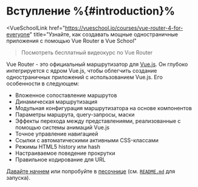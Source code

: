 # Вступление %{#introduction}%

<VueSchoolLink
  href="https://vueschool.io/courses/vue-router-4-for-everyone"
  title="Узнайте, как создавать мощные одностраничные приложения с помощью Vue Router в Vue School"
>Посмотреть бесплатный видеокурс по Vue Router</VueSchoolLink>

Vue Router - это официальный маршрутизатор для [Vue.js](https://vuejs.org). Он глубоко интегрируется с ядром Vue.js, чтобы облегчить создание одностраничных приложений с использованием Vue.js. Его особенности в следующем:

- Вложенное сопоставление маршрутов
- Динамическая маршрутизация
- Модульная конфигурация маршрутизатора на основе компонентов
- Параметры маршрута, query-запросы, маски
- Эффекты перехода между представлениями, реализованные с помощью системы анимаций Vue.js
- Точное управление навигацией
- Ссылки с автоматическими активными CSS-классами
- Режимы HTML5 history или hash
- Настраиваемое поведение прокрутки
- Правильное кодирование для URL

[Давайте начнем](./guide/) или попробуйте в [песочнице](https://github.com/vuejs/router/tree/main/packages/playground) (см. [`README.md`](https://github.com/vuejs/router) для запуска).

<HomeSponsors />

<script setup>
import HomeSponsors from './.vitepress/theme/components/HomeSponsors.vue'
</script>
